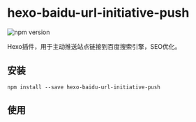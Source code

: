 # hexo-baidu-url-initiative-push

![npm version](https://img.shields.io/badge/npm-1.0.0-brightgreen.svg)

Hexo插件，用于主动推送站点链接到百度搜索引擎，SEO优化。

## 安装

```
npm install --save hexo-baidu-url-initiative-push
```

## 使用

